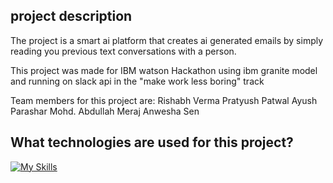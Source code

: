 
## project description

The project is a smart ai platform that creates ai generated emails by simply reading you previous text conversations with a person.

This project was made for IBM watson Hackathon using ibm granite model and running on slack api in the "make work less boring" track

Team members for this project are:
Rishabh Verma
Pratyush Patwal
Ayush Parashar
Mohd. Abdullah Meraj
Anwesha Sen



## What technologies are used for this project?

[![My Skills](https://skillicons.dev/icons?i=react,vite,typescript,nextjs,tailwind,github)](https://skillicons.dev)



